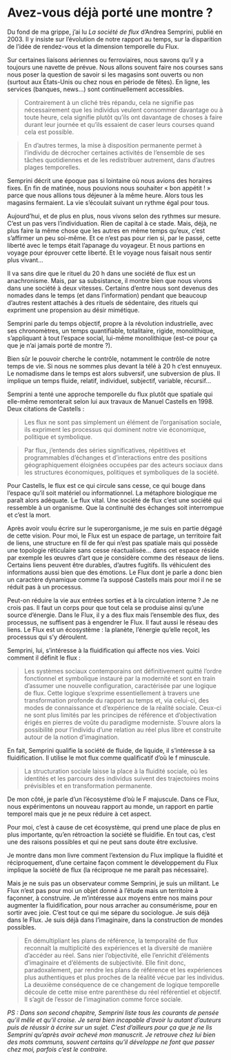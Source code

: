 # Avez-vous déjà porté une montre ?

Du fond de ma grippe, j’ai lu *La société de flux* d’Andrea Semprini, publié en 2003. Il y insiste sur l’évolution de notre rapport au temps, sur la disparition de l’idée de rendez-vous et la dimension temporelle du Flux.<span id="more-12802"></span>

Sur certaines liaisons aériennes ou ferroviaires, nous savons qu’il y a toujours une navette de prévue. Nous allons souvent faire nos courses sans nous poser la question de savoir si les magasins sont ouverts ou non (surtout aux États-Unis ou chez nous en période de fêtes). En ligne, les services (banques, news…) sont continuellement accessibles.

> Contrairement à un cliché très répandu, cela ne signifie pas nécessairement que les individus veulent consommer davantage ou à toute heure, cela signifie plutôt qu’ils ont davantage de choses à faire durant leur journée et qu’ils essaient de caser leurs courses quand cela est possible.

> En d’autres termes, la mise à disposition permanente permet à l’individu de décrocher certaines activités de l’ensemble de ses tâches quotidiennes et de les redistribuer autrement, dans d’autres plages temporelles.

Semprini décrit une époque pas si lointaine où nous avions des horaires fixes. En fin de matinée, nous pouvions nous souhaiter « bon appétit ! » parce que nous allions tous déjeuner à la même heure. Alors tous les magasins fermaient. La vie s’écoulait suivant un rythme égal pour tous.

Aujourd’hui, et de plus en plus, nous vivons selon des rythmes sur mesure. C’est un pas vers l’individuation. Rien de capital à ce stade. Mais, déjà, ne plus faire la même chose que les autres en même temps qu’eux, c’est s’affirmer un peu soi-même. Et ce n’est pas pour rien si, par le passé, cette liberté avec le temps était l’apanage du voyageur. Et nous partions en voyage pour éprouver cette liberté. Et le voyage nous faisait nous sentir plus vivant…

Il va sans dire que le rituel du 20 h dans une société de flux est un anachronisme. Mais, par sa subsistance, il montre bien que nous vivons dans une société à deux vitesses. Certains d’entre nous sont devenus des nomades dans le temps (et dans l’information) pendant que beaucoup d’autres restent attachés à des rituels de sédentaire, des rituels qui expriment une propension au désir mimétique.

Semprini parle du temps objectif, propre à la révolution industrielle, avec ses chronomètres, un temps quantifiable, totalitaire, rigide, monolithique, s’appliquant à tout l’espace social, lui-même monolithique (est-ce pour ça que je n’ai jamais porté de montre ?).

Bien sûr le pouvoir cherche le contrôle, notamment le contrôle de notre temps de vie. Si nous ne sommes plus devant la télé à 20 h c’est ennuyeux. Le nomadisme dans le temps est alors subversif, une subversion de plus. Il implique un temps fluide, relatif, individuel, subjectif, variable, récursif…

Semprini a tenté une approche temporelle du flux plutôt que spatiale qui elle-même remonterait selon lui aux travaux de Manuel Castells en 1998. Deux citations de Castells :

> Les flux ne sont pas simplement un élément de l’organisation sociale, ils expriment les processus qui dominent notre vie économique, politique et symbolique.

> Par flux, j’entends des séries significatives, répétitives et programmables d’échanges et d’interactions entre des positions géographiquement éloignées occupées par des acteurs sociaux dans les structures économiques, politiques et symboliques de la société.

Pour Castells, le flux est ce qui circule sans cesse, ce qui bouge dans l’espace qu’il soit matériel ou informationnel. La métaphore biologique me paraît alors adéquate. Le flux vital. Une société de flux c’est une société qui ressemble à un organisme. Que la continuité des échanges soit interrompue et c’est la mort.

Après avoir voulu écrire sur le superorganisme, je me suis en partie dégagé de cette vision. Pour moi, le Flux est un espace de partage, un territoire fait de liens, une structure en fil de fer qui n’est pas spatiale mais qui possède une topologie réticulaire sans cesse réactualisée… dans cet espace réside par exemple les œuvres d’art que je considère comme des réseaux de liens. Certains liens peuvent être durables, d’autres fugitifs. Ils véhiculent des informations aussi bien que des émotions. Le Flux dont je parle a donc bien un caractère dynamique comme l’a supposé Castells mais pour moi il ne se réduit pas à un processus.

Peut-on réduire la vie aux entrées sorties et à la circulation interne ? Je ne crois pas. Il faut un corps pour que tout cela se produise ainsi qu’une source d’énergie. Dans le Flux, il y a des flux mais l’ensemble des flux, des processus, ne suffisent pas à engendrer le Flux. Il faut aussi le réseau des liens. Le Flux est un écosystème : la planète, l’énergie qu’elle reçoit, les processus qui s’y déroulent.

Semprini, lui, s’intéresse à la fluidification qui affecte nos vies. Voici comment il définit le flux :

> Les systèmes sociaux contemporains ont définitivement quitté l’ordre fonctionnel et symbolique instauré par la modernité et sont en train d’assumer une nouvelle configuration, caractérisée par une logique de flux. Cette logique s’exprime essentiellement à travers une transformation profonde du rapport au temps et, via celui-ci, des modes de connaissance et d’expérience de la réalité sociale. Ceux-ci ne sont plus limités par les principes de référence et d’objectivation érigés en pierres de voûte du paradigme moderniste. S’ouvre alors la possibilité pour l’individu d’une relation au réel plus libre et construite autour de la notion d’imagination.

En fait, Semprini qualifie la société de fluide, de liquide, il s’intéresse à sa fluidification. Il utilise le mot flux comme qualificatif d’où le f minuscule.

> La structuration sociale laisse la place à la fluidité sociale, où les identités et les parcours des individus suivent des trajectoires moins prévisibles et en transformation permanente.

De mon côté, je parle d’un l’écosystème d’où le F majuscule. Dans ce Flux, nous expérimentons un nouveau rapport au monde, un rapport en partie temporel mais que je ne peux réduire à cet aspect.

Pour moi, c’est à cause de cet écosystème, qui prend une place de plus en plus importante, qu’en rétroaction la société se fluidifie. En tout cas, c’est une des raisons possibles et qui ne peut sans doute être exclusive.

Je montre dans mon livre comment l’extension du Flux implique la fluidité et réciproquement, d’une certaine façon comment le développement du Flux implique la société de flux (la réciproque ne me paraît pas nécessaire).

Mais je ne suis pas un observateur comme Semprini, je suis un militant. Le Flux n’est pas pour moi un objet donné à l’étude mais un territoire à façonner, à construire. Je m’intéresse aux moyens entre nos mains pour augmenter la fluidification, pour nous arracher au consumérisme, pour en sortir avec joie. C’est tout ce qui me sépare du sociologue. Je suis déjà dans le Flux. Je suis déjà dans l’imaginaire, dans la construction de mondes possibles.

> En démultipliant les plans de référence, la temporalité de flux reconnaît la multiplicité des expériences et la diversité de manière d’accéder au réel. Sans nier l’objectivité, elle l’enrichit d’éléments d’imaginaire et d’éléments de subjectivité. Elle finit donc, paradoxalement, par rendre les plans de référence et les expériences plus authentiques et plus proches de la réalité vécue par les individus. La deuxième conséquence de ce changement de logique temporelle découle de cette mise entre parenthèse du réel référentiel et objectif. Il s’agit de l’essor de l’imagination comme force sociale.

*PS : Dans son second chapitre, Semprini liste tous les courants de pensée qu’il mêle et qu’il croise. Je serai bien incapable d’avoir lu autant d’auteurs puis de réussir à écrire sur un sujet. C’est d’ailleurs pour ça que je ne lis Semprini qu’après avoir achevé mon manuscrit. Je retrouve chez lui bien des mots communs, souvent certains qu’il développe ne font que passer chez moi, parfois c’est le contraire.*